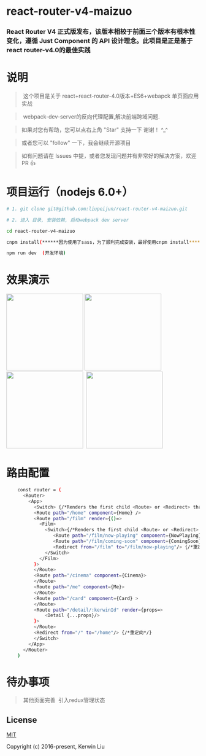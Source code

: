 # react-router-v4-maizuo

### React Router V4 正式版发布，该版本相较于前面三个版本有根本性变化，遵循 Just Component 的 API 设计理念。此项目是正是基于react router-v4.0的最佳实践



# 说明 

>  这个项目是关于 react+react-router-4.0版本+ES6+webapck 单页面应用实战

>  webpack-dev-server的反向代理配置,解决前端跨域问题.

>  如果对您有帮助，您可以点右上角 "Star" 支持一下 谢谢！ ^_^

>  或者您可以 "follow" 一下，我会继续开源项目

>  如有问题请在 Issues 中提，或者您发现问题并有非常好的解决方案，欢迎 PR 👍


# 项目运行（nodejs 6.0+）

``` bash
# 1. git clone git@github.com:liupeijun/react-router-v4-maizuo.git

# 2. 进入 目录, 安装依赖, 启动webpack dev server

cd react-router-v4-maizuo 

cnpm install(******因为使用了sass，为了顺利完成安装，最好使用cnpm install******)

npm run dev  (开发环境)

```

# 效果演示
<p>
  <img src="https://github.com/liupeijun/react-router-v4-maizuo/blob/master/screenshot/1.png" width="200" float="left"/>
  <img src="https://github.com/liupeijun/react-router-v4-maizuo/blob/master/screenshot/2.png" width="200" float="left"/>
  <img src="https://github.com/liupeijun/react-router-v4-maizuo/blob/master/screenshot/3.png" width="200" float="left"/>
  <img src="https://github.com/liupeijun/react-router-v4-maizuo/blob/master/screenshot/4.png" width="200" float="left"/>
</p>


# 路由配置
``` bash
    const router = (
      <Router>
        <App>
          <Switch> {/*Renders the first child <Route> or <Redirect> that matches the location.*/}
          <Route path="/home" component={Home} />
          <Route path="/film" render={()=>
            <Film>
              <Switch>{/*Renders the first child <Route> or <Redirect> that matches the location.*/}
                 <Route path="/film/now-playing" component={NowPlaying}/>
                 <Route path="/film/coming-soon" component={ComingSoon}/>
                 <Redirect from="/film" to="/film/now-playing"/> {/*重定向*/}
              </Switch>
            </Film>
          }>
          </Route>
          <Route path="/cinema" component={Cinema}>
          </Route>
          <Route path="/me" component={Me}>
          </Route>
          <Route path="/card" component={Card} >
          </Route>
          <Route path="/detail/:kerwinId" render={props=>
              <Detail {...props}/>
          }>
          </Route>
          <Redirect from="/" to="/home"/> {/*重定向*/}
          </Switch>
        </App>
      </Router>
    )

```

# 待办事项

>  其他页面完善
>  引入redux管理状态

## License

[MIT](http://opensource.org/licenses/MIT)

Copyright (c) 2016-present, Kerwin Liu

